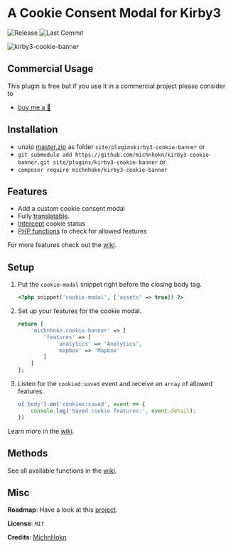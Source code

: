 # A Cookie Consent Modal for Kirby3
![Release](https://flat.badgen.net/packagist/v/michnhokn/kirby3-cookie-banner?color=92a9c4)
![Last Commit](https://flat.badgen.net/github/last-commit/michnhokn/kirby3-cookie-banner?color=92c496)

![kirby3-cookie-banner](https://user-images.githubusercontent.com/38752255/93235175-7ab6e280-f77d-11ea-9b8a-5a8c144344d7.gif)

## Commercial Usage

This plugin is free but if you use it in a commercial project please consider to
- [buy me a 🍺](https://buymeacoff.ee/michnhokn)

## Installation
- unzip [master.zip](https://github.com/michnhokn/kirby3-cookie-banner/archive/master.zip) as folder `site/pluginskirby3-cookie-banner` or
- `git submodule add https://github.com/michnhokn/kirby3-cookie-banner.git site/plugins/kirby3-cookie-banner` or
- `composer require michnhokn/kirby3-cookie-banner`

## Features
- Add a custom cookie consent modal
- Fully [translatable](https://github.com/michnhokn/kirby3-cookie-banner/wiki/02-Translate-the-modal).
- [Intercept](https://github.com/michnhokn/kirby3-cookie-banner/wiki/01-How-to-set-it-up#-intercept-changes-to-the-cookie-settings) cookie status
- [PHP functions](https://github.com/michnhokn/kirby3-cookie-banner/wiki/03-PHP-functions) to check for allowed features

For more features check out the [wiki](https://github.com/michnhokn/kirby3-cookie-banner/wiki).

## Setup
1. Put the `cookie-modal` snippet right before the closing body tag.
    ``` php
    <?php snippet('cookie-modal', ['assets' => true]) ?>
    ```
2. Set up your features for the cookie modal.
    ````php
    return [
        'michnhokn.cookie-banner' => [
            'features' => [
                'analytics' => 'Analytics',
                'mapbox' => 'Mapbox'
            ]
        ]
    ];
    ````
3. Listen for the `cookied:saved` event and receive an `array` of allowed features.
   ````javascript
   u('body').on('cookies:saved', event => {
       console.log('Saved cookie features:', event.detail);
   })
   ````

Learn more in the [wiki](https://github.com/michnhokn/kirby3-cookie-banner/wiki/01-How-to-set-it-up).

## Methods
See all available functions in the [wiki](https://github.com/michnhokn/kirby3-cookie-banner/wiki/03-PHP-functions).

## Misc
**Roadmap**: Have a look at this [project](https://github.com/michnhokn/kirby3-cookie-banner/projects/1).

**License**: `MIT`

**Credits**: [MichnHokn](https://github.com/michnhokn)
